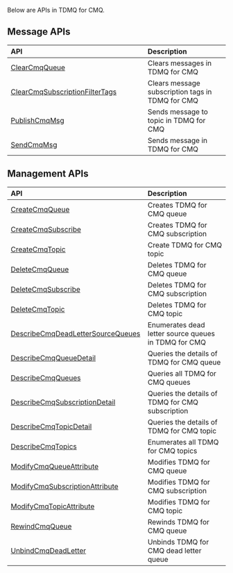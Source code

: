 Below are APIs in TDMQ for CMQ.

<style>
table th:nth-of-type(1) {
width: 300px;        
}
</style>

## Message APIs

| API | Description |
| :----------------------------------------------------------- | :---------------------- |
| [ClearCmqQueue](https://cloud.tencent.com/document/api/1179/55922) | Clears messages in TDMQ for CMQ |
| [ClearCmqSubscriptionFilterTags](https://cloud.tencent.com/document/api/1179/55921) | Clears message subscription tags in TDMQ for CMQ |
| [PublishCmqMsg](https://cloud.tencent.com/document/api/1179/55920) | Sends message to topic in TDMQ for CMQ |
| [SendCmqMsg](https://cloud.tencent.com/document/api/1179/55919) | Sends message in TDMQ for CMQ |

## Management APIs

| API | Description |
| :----------------------------------------------------------- | :-------------------- |
| [CreateCmqQueue](https://cloud.tencent.com/document/api/1179/55917) | Creates TDMQ for CMQ queue |
| [CreateCmqSubscribe](https://cloud.tencent.com/document/api/1179/55916) | Creates TDMQ for CMQ subscription |
| [CreateCmqTopic](https://cloud.tencent.com/document/api/1179/55915) | Create TDMQ for CMQ topic |
| [DeleteCmqQueue](https://cloud.tencent.com/document/api/1179/55914) | Deletes TDMQ for CMQ queue |
| [DeleteCmqSubscribe](https://cloud.tencent.com/document/api/1179/55913) | Deletes TDMQ for CMQ subscription |
| [DeleteCmqTopic](https://cloud.tencent.com/document/api/1179/55912) | Deletes TDMQ for CMQ topic |
| [DescribeCmqDeadLetterSourceQueues](https://cloud.tencent.com/document/api/1179/55911) | Enumerates dead letter source queues in TDMQ for CMQ |
| [DescribeCmqQueueDetail](https://cloud.tencent.com/document/api/1179/55910) | Queries the details of TDMQ for CMQ queue |
| [DescribeCmqQueues](https://cloud.tencent.com/document/api/1179/55909) | Queries all TDMQ for CMQ queues |
| [DescribeCmqSubscriptionDetail](https://cloud.tencent.com/document/api/1179/55908) | Queries the details of TDMQ for CMQ subscription |
| [DescribeCmqTopicDetail](https://cloud.tencent.com/document/api/1179/55907) | Queries the details of TDMQ for CMQ topic |
| [DescribeCmqTopics](https://cloud.tencent.com/document/api/1179/55906) | Enumerates all TDMQ for CMQ topics |
| [ModifyCmqQueueAttribute](https://cloud.tencent.com/document/api/1179/55905) | Modifies TDMQ for CMQ queue |
| [ModifyCmqSubscriptionAttribute](https://cloud.tencent.com/document/api/1179/55904) | Modifies TDMQ for CMQ subscription |
| [ModifyCmqTopicAttribute](https://cloud.tencent.com/document/api/1179/55903) | Modifies TDMQ for CMQ topic |
| [RewindCmqQueue](https://cloud.tencent.com/document/api/1179/55902) | Rewinds TDMQ for CMQ queue |
| [UnbindCmqDeadLetter](https://cloud.tencent.com/document/api/1179/55901) | Unbinds TDMQ for CMQ dead letter queue |
